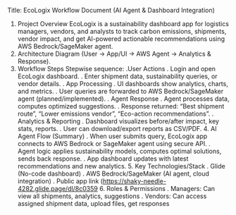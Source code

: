 Title:
EcoLogix Workflow Document (AI Agent & Dashboard Integration)
1. Project Overview
EcoLogix is a sustainability dashboard app for logistics managers, vendors, and analysts to track carbon emissions, shipments, vendor impact, and get AI-powered actionable recommendations using AWS Bedrock/SageMaker agent.
2. Architecture Diagram
(User → App/UI → AWS Agent → Analytics & Response).
3. Workflow Steps
Stepwise sequence:
.User Actions
  . Login and open EcoLogix dashboard.
   . Enter shipment data, sustainability queries, or vendor details.
. App Processing
     . UI dashboards show analytics, charts, and metrics.
      . User queries are forwarded to AWS Bedrock/SageMaker agent (planned/implemented).
. Agent Response
   . Agent processes data, computes optimized suggestions.
   . Response returned: “Best shipment route”, “Lower emissions vendor”, “Eco-action recommendations”.
. Analytics & Reporting
   . Dashboard visualizes before/after impact, key stats, reports.
   . User can download/export reports as CSV/PDF.
   4. AI Agent Flow (Summary)
       . When user submits query, EcoLogix app connects to AWS Bedrock or SageMaker agent using secure API.
       . Agent logic applies sustainability models, computes optimal solutions, sends back response.
       . App dashboard updates with latest recommendations and new analytics.
   5. Key Technologies/Stack
        . Glide (No-code dashboard)
        . AWS Bedrock/SageMaker (AI agent, cloud integration)
        . Public app link (https://shaky-needle-4282.glide.page/dl/8c0359
   6. Roles & Permissions
       . Managers: Can view all shipments, analytics, suggestions
       . Vendors: Can access assigned shipment data, upload files, get responses
